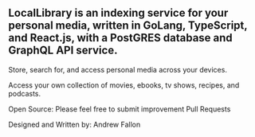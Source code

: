 ## LocalLibrary is an indexing service for your personal media, written in GoLang, TypeScript, and React.js, with a PostGRES database and GraphQL API service. 

Store, search for, and access personal media across your devices.

Access your own collection of movies, ebooks, tv shows, recipes, and podcasts.

Open Source: Please feel free to submit improvement Pull Requests







Designed and Written by: Andrew Fallon



